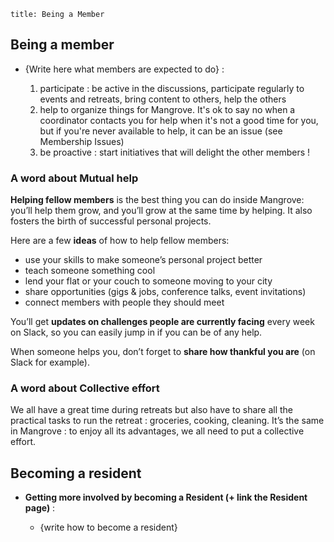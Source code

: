 ```
title: Being a Member
```

## Being a member

- {Write here what members are expected to do} :

   1. participate : be active in the discussions, participate regularly to events and retreats, bring content to others, help the others
   2. help to organize things for Mangrove. It's ok to say no when a coordinator contacts you for help when it's not a good time for you, but if you're never available to help, it can be an issue (see Membership Issues)
   3. be proactive : start initiatives that will delight the other members ! 

### A word about Mutual help

**Helping fellow members** is the best thing you can do inside Mangrove: you’ll help them grow, and you’ll grow at the same time by helping. It also fosters the birth of successful personal projects.

Here are a few **ideas** of how to help fellow members:

- use your skills to make someone’s personal project better
- teach someone something cool
- lend your flat or your couch to someone moving to your city
- share opportunities (gigs & jobs, conference talks, event invitations)
- connect members with people they should meet

You’ll get **updates on challenges people are currently facing** every week on Slack, so you can easily jump in if you can be of any help.

When someone helps you, don’t forget to **share how thankful you are** (on Slack for example).

### A word about Collective effort

We all have a great time during retreats but also have to share all the practical tasks to run the retreat : groceries, cooking, cleaning. It’s the same in Mangrove : to enjoy all its advantages, we all need to put a collective effort.


## Becoming a resident

- **Getting more involved by becoming a Resident (+ link the Resident page)** :

   - {write how to become a resident}


